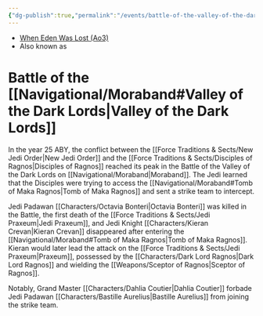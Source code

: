 ```yaml
---
{"dg-publish":true,"permalink":"/events/battle-of-the-valley-of-the-dark-lords/","tags":["event","unfinished"],"dgHomeLink":false}
---
```


- [When Eden Was Lost (Ao3)](https://archiveofourown.org/works/19334440/chapters/45992584)
- Also known as

# Battle of the [[Navigational/Moraband#Valley of the Dark Lords\|Valley of the Dark Lords]]

In the year 25 ABY, the conflict between the [[Force Traditions & Sects/New Jedi Order\|New Jedi Order]] and the [[Force Traditions & Sects/Disciples of Ragnos\|Disciples of Ragnos]] reached its peak in the Battle of the Valley of the Dark Lords on [[Navigational/Moraband\|Moraband]]. The Jedi learned that the Disciples were trying to access the [[Navigational/Moraband#Tomb of Maka Ragnos\|Tomb of Maka Ragnos]] and sent a strike team to intercept.

Jedi Padawan [[Characters/Octavia Bonteri\|Octavia Bonteri]] was killed in the Battle, the first death of the [[Force Traditions & Sects/Jedi Praxeum\|Jedi Praxeum]], and Jedi Knight [[Characters/Kieran Crevan\|Kieran Crevan]] disappeared after entering the [[Navigational/Moraband#Tomb of Maka Ragnos\|Tomb of Maka Ragnos]]. Kieran would later lead the attack on the [[Force Traditions & Sects/Jedi Praxeum\|Praxeum]], possessed by the [[Characters/Dark Lord Ragnos\|Dark Lord Ragnos]] and wielding the [[Weapons/Sceptor of Ragnos\|Sceptor of Ragnos]].

Notably, Grand Master [[Characters/Dahlia Coutier\|Dahlia Coutier]] forbade Jedi Padawan [[Characters/Bastille Aurelius\|Bastille Aurelius]] from joining the strike team. 